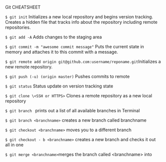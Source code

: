 Git CHEATSHEET



```$ git init``` 
Initializes a new local repository and begins version tracking. Creates a hidden file that tracks info about the repository including remote repositories. 

```$ git add -A```
Adds changes to the staging area

```$ git commit -m "awesome commit message"```
Puts the current state in memory and attaches it to this commit with a message.

```$ git remote add origin git@github.com:username/reponame.git```Initializes a new remote repository. 

```$ git push (-u) (origin master)``` Pushes commits to remote

```$ git status``` Status update on version tracking state

```$ git clone \<SSH or HTTPS>``` Clones a remote repository as a new local repository

```$ git branch ``` prints out a list of all available branches in Terminal

```$ git branch <branchname>``` creates a new branch called branchname

```$ git checkout <branchname>``` moves you to a different branch

```$ git checkout - b <branchname>``` creates a new branch and checks it out all in  one

```$ git merge <branchname>```merges the branch called \<branchname> into 


